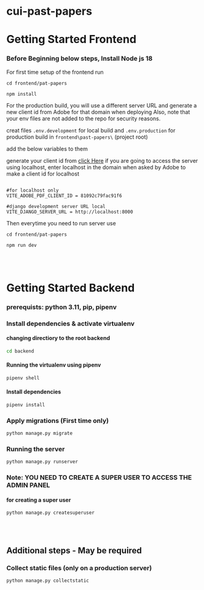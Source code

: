 # cui-past-papers

# Getting Started Frontend

### Before Beginning below steps, Install Node js 18

For first time setup of the frontend run

`cd frontend/pat-papers`

`npm install`

For the production build, you will use a different server URL and generate a new client id from Adobe for that domain when deploying
Also, note that your env files are not added to the repo for security reasons. 

creat files `.env.development` for local build and `.env.production` for production build in `frontend\past-papers\` (project root)

add the below variables to them

generate your client id from [click Here](https://acrobatservices.adobe.com/dc-integration-creation-app-cdn/main.html?api=pdf-embed-api)
if you are going to access the server using localhost, enter localhost in the domain when asked by Adobe to make a client id for localhost

```

#for localhost only 
VITE_ADOBE_PDF_CLIENT_ID = 81092c79fac91f6

#django development server URL local
VITE_DJANGO_SERVER_URL = http://localhost:8000

```

Then everytime you need to run server use

`cd frontend/pat-papers`

`npm run dev`

<br>
<br>


# Getting Started Backend

### prerequists: python 3.11, pip, pipenv

### Install dependencies & activate virtualenv

#### changing directiory to the root backend

```bash
cd backend
```

#### Running the virtualenv using pipenv

```bash
pipenv shell
```

#### Install dependencies

```bash
pipenv install
```

### Apply migrations (First time only)

```bash
python manage.py migrate
```

### Running the server

```bash
python manage.py runserver
```

### Note: YOU NEED TO CREATE A SUPER USER TO ACCESS THE ADMIN PANEL
#### for creating a super user

```bash
python manage.py createsuperuser
```




<br>
<br>

## Additional steps - May be required

### Collect static files (only on a production server)

```bash
python manage.py collectstatic
```
